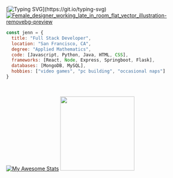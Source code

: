[![Typing SVG](https://readme-typing-svg.herokuapp.com?color=%23B9C5EF&size=22&duration=6000&vCenter=true&multiline=true&width=450&height=300&lines=console.log(%22Hi+there%2C+I'm+Jenn%22)+)](https://git.io/typing-svg)
[![Female_designer_working_late_in_room_flat_vector_illustration-removebg-preview](https://user-images.githubusercontent.com/90587567/155905290-3386753f-a89d-4b66-9701-d14c324d4818.png)](https://www.freepik.com/pch-vector)

```javascript
const jenn = {
  title: "Full Stack Developer",
  location: "San Francisco, CA",
  degree: "Applied Mathematics",
  code: [Javascript, Python, Java, HTML, CSS],
  frameworks: [React, Node, Express, Springboot, Flask],
  databases: [MongoDB, MySQL],
  hobbies: ["video games", "pc building", "occasional naps"]
}
```


<br/>

[![My Awesome Stats](https://awesome-github-stats.azurewebsites.net/user-stats/imjenn?cardType=github&theme=github-dark&Title=7C7DEF)](https://git.io/awesome-stats-card)
<img src="https://github-readme-stats.vercel.app/api/top-langs/?username=imjenn&theme=tokyonight&layout=compact&hide_border=true&title_color=7C7DEF&text_color=8b949e&bg_color=1e2228&custom_title=Favorite+Cookie+Types" height="200"/>

<!-- ![Top Langs](https://github-readme-stats.vercel.app/api/top-langs/?username=imjenn&theme=tokyonight&layout=compact&hide_border=true&title_color=7C7DEF&text_color=8b949e&bg_color=1e2228&custom_title=Favorite+Cookie+Types) -->


<!--
**imjenn/imjenn** is a ✨ _special_ ✨ repository because its `README.md` (this file) appears on your GitHub profile.

Here are some ideas to get you started:

- 🔭 I’m currently working on ...
- 🌱 I’m currently learning ...
- 👯 I’m looking to collaborate on ...
- 🤔 I’m looking for help with ...
- 💬 Ask me about ...
- 📫 How to reach me: ...
- 😄 Pronouns: ...
- ⚡ Fun fact: ...
-->
